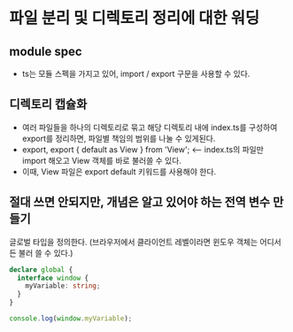 # 파일 분리 및 디렉토리 정리에 대한 워딩

## module spec

- ts는 모듈 스펙을 가지고 있어, import / export 구문을 사용할 수 있다.

## 디렉토리 캡슐화

- 여러 파일들을 하나의 디렉토리로 묶고 해당 디렉토리 내에 index.ts를 구성하여 export를 정리하면, 파일별 책임의 범위를 나눌 수 있게된다.
- export, export { default as View } from 'View'; <-- index.ts의 파일만 import 해오고 View 객체를 바로 불러쓸 수 있다.
- 이때, View 파일은 export default 키워드를 사용해야 한다.

## 절대 쓰면 안되지만, 개념은 알고 있어야 하는 전역 변수 만들기

글로벌 타입을 정의한다. (브라우저에서 클라이언트 레벨이라면 윈도우 객체는 어디서든 불러 쓸 수 있다.)

```ts
declare global {
  interface window {
    myVariable: string;
  }
}

console.log(window.myVariable);
```

